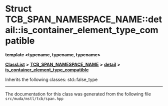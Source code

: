 

# Struct TCB\_SPAN\_NAMESPACE\_NAME::detail::is\_container\_element\_type\_compatible

**template &lt;typename, typename, typename&gt;**



[**ClassList**](annotated.md) **>** [**TCB\_SPAN\_NAMESPACE\_NAME**](namespace_t_c_b___s_p_a_n___n_a_m_e_s_p_a_c_e___n_a_m_e.md) **>** [**detail**](namespace_t_c_b___s_p_a_n___n_a_m_e_s_p_a_c_e___n_a_m_e_1_1detail.md) **>** [**is\_container\_element\_type\_compatible**](struct_t_c_b___s_p_a_n___n_a_m_e_s_p_a_c_e___n_a_m_e_1_1detail_1_1is__container__element__type__compatible.md)








Inherits the following classes: std::false_type































































------------------------------
The documentation for this class was generated from the following file `src/muda/mstl/tcb/span.hpp`

